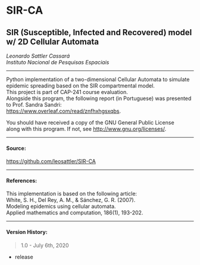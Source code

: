 
# SIR-CA
## SIR (Susceptible, Infected and Recovered) model w/ 2D Cellular Automata 
  
*Leonardo Sattler Cassará*  
*Instituto Nacional de Pesquisas Espaciais*  
____________________________________________________________

Python implementation of a two-dimensional Cellular Automata to simulate   
epidemic spreading based on the SIR compartmental model.  
This project is part of CAP-241 course evaluation.  
Alongside this program, the following report (in Portuguese) was presented to Prof. Sandra Sandri:  
https://www.overleaf.com/read/znfhxhgsxqbs.

You should have received a copy of the GNU General Public License    
along with this program. If not, see <http://www.gnu.org/licenses/>.
____________________________________________________________

#### Source:  
<https://github.com/leosattler/SIR-CA>
____________________________________________________________

#### References:  
This implementation is based on the following article:  
White, S. H., Del Rey, A. M., & Sánchez, G. R. (2007).   
Modeling epidemics using cellular automata.   
Applied mathematics and computation, 186(1), 193-202.  
____________________________________________________________

#### Version History:  
> 1.0 - July 6th, 2020  
- release
